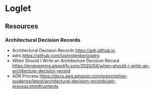 # Loglet

## Resources

### Architectural Decision Records

* Architectural Decision Records <https://adr.github.io>
* adrs <https://github.com/joshrotenberg/adrs>
* When Should I Write an Architecture Decision Record <https://engineering.atspotify.com/2020/04/when-should-i-write-an-architecture-decision-record>
* ADR Process <https://docs.aws.amazon.com/prescriptive-guidance/latest/architectural-decision-records/adr-process.html#contents>